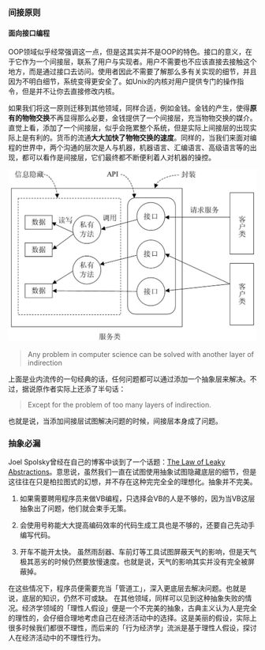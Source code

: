 ### 间接原则

#### 面向接口编程

OOP领域似乎经常强调这一点，但是这其实并不是OOP的特色。接口的意义，在于它作为一个间接层，联系了用户与实现者。用户不需要也不应该直接去接触这个地方，而是通过接口去访问。使用者因此不需要了解那么多有关实现的细节，并且因为不明白细节，系统变得更安全了。如Unix的内核对用户提供专门的操作指令，但是并不让你去直接修改内核。

如果我们将这一原则迁移到其他领域，同样合适，例如金钱。金钱的产生，使得**原有的物物交换**不再显得那么必要，金钱提供了一个间接层，充当物物交换的媒介。直觉上看，添加了一个间接层，似乎会拖累整个系统，但是实际上间接层的出现实际上是有利的。货币的流通**大大加快了物物交换的速度**。同样的，当我们来面对编程的世界中，两个沟通的层次是人与机器，机器语言、汇编语言、高级语言等的出现，都可以看作是间接层，它们最终都不断便利着人对机器的操控。

![](/assets/interface.jpg)

> Any problem in computer science can be solved with another layer of indirection

上面是业内流传的一句经典的话，任何问题都可以通过添加一个抽象层来解决。不过，据说原作者实际上还添了半句话：

> Except for the problem of too many layers of indirection.

也就是说，当添加间接层试图解决问题的时候，间接层本身成了问题。

### 抽象必漏

Joel Spolsky曾经在自己的博客中谈到了一个话题：[The Law of Leaky Abstractions](https://www.joelonsoftware.com/2002/11/11/the-law-of-leaky-abstractions/)。意思说，虽然我们一直在试图使用抽象试图隐藏底层的细节，但是这往往在只是柏拉图式的幻想，并不存在这种完完全全的理想化。抽象并不完美。

1. 如果需要聘用程序员来做VB编程，只选择会VB的人是不够的，因为当VB这层抽象出了问题，他们就会束手无策。
 2.  会使用号称能大大提高编码效率的代码生成工具也是不够的，还要自己先动手编写代码。

3. 开车不能开太快。 虽然雨刮器、车前灯等工具试图屏蔽天气的影响，但是天气极其恶劣的时候仍然要放慢速度。也就是说，天气的影响其实并没有完全被屏蔽掉。

在这些情况下，程序员便需要充当「管道工」，深入更底层去解决问题。也就是说，底层的知识，仍然不可或缺。
在其他领域，同样可以见到这种抽象失败的情况。经济学领域的「理性人假设」便是一个不完美的抽象，古典主义认为人是完全的理性的，会仔细合理地考虑自己在经济活动中的选择。这是美丽的假设，实际上很多时候我们都很不理性，而后来的「行为经济学」流派是基于理性人假设，探讨人在经济活动中的不理性行为。

